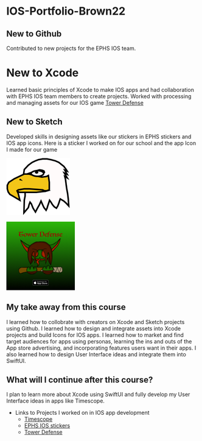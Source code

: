 # IOS-Portfolio-Brown22


## New to Github
Contributed to new projects for the EPHS IOS team.
# New to Xcode
Learned basic principles of Xcode to make IOS apps and had collaboration with 
EPHS IOS team members to create projects. Worked with processing and managing assets for our IOS game [Tower Defense](https://github.com/EPHS-iOS/Tower-Defense)
## New to Sketch
Developed skills in designing assets like our stickers in EPHS stickers and IOS app icons. 
Here is a sticker I worked on for our school and the app Icon I made for our game

![Eagle head sticker](Eagle_head.png)

![Tower Defense Icon](icon_60pt@3x.png)

## My take away from this course
I learned how to collobrate with creators on Xcode and Sketch projects using Github. I learned how to design and integrate assets into Xcode projects and build Icons for IOS apps. I learned how to market and find target audiences for apps using personas, learning the ins and outs of the App store advertising, and incorporating features users want in their apps. I also learned how to design User Interface ideas and integrate them into SwiftUI.

## What will I continue after this course?
I plan to learn more about Xcode using SwiftUI and fully develop my User Interface ideas in apps like Timescope.


* Links to Projects I worked on in IOS app development
  * [Timescope](https://github.com/ElliottB678/blockstock)
  * [EPHS IOS stickers](https://github.com/EPHS-iOS/Stickers)
  * [Tower Defense](https://github.com/EPHS-iOS/Tower-Defense)



